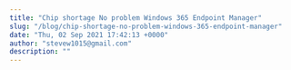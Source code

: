 ```yaml
---
title: "Chip shortage No problem Windows 365 Endpoint Manager"
slug: "/blog/chip-shortage-no-problem-windows-365-endpoint-manager"
date: "Thu, 02 Sep 2021 17:42:13 +0000"
author: "stevew1015@gmail.com"
description: ""
---
```


